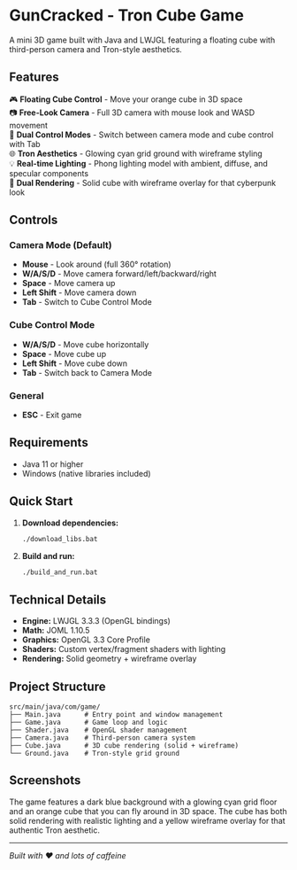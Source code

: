 # GunCracked - Tron Cube Game

A mini 3D game built with Java and LWJGL featuring a floating cube with third-person camera and Tron-style aesthetics.

## Features

🎮 **Floating Cube Control** - Move your orange cube in 3D space  
📷 **Free-Look Camera** - Full 3D camera with mouse look and WASD movement  
🔄 **Dual Control Modes** - Switch between camera mode and cube control with Tab  
🌐 **Tron Aesthetics** - Glowing cyan grid ground with wireframe styling  
💡 **Real-time Lighting** - Phong lighting model with ambient, diffuse, and specular components  
🎨 **Dual Rendering** - Solid cube with wireframe overlay for that cyberpunk look  

## Controls

### Camera Mode (Default)
- **Mouse** - Look around (full 360° rotation)
- **W/A/S/D** - Move camera forward/left/backward/right
- **Space** - Move camera up
- **Left Shift** - Move camera down
- **Tab** - Switch to Cube Control Mode

### Cube Control Mode
- **W/A/S/D** - Move cube horizontally
- **Space** - Move cube up
- **Left Shift** - Move cube down
- **Tab** - Switch back to Camera Mode

### General
- **ESC** - Exit game

## Requirements

- Java 11 or higher
- Windows (native libraries included)

## Quick Start

1. **Download dependencies:**
   ```bash
   ./download_libs.bat
   ```

2. **Build and run:**
   ```bash
   ./build_and_run.bat
   ```

## Technical Details

- **Engine:** LWJGL 3.3.3 (OpenGL bindings)
- **Math:** JOML 1.10.5
- **Graphics:** OpenGL 3.3 Core Profile
- **Shaders:** Custom vertex/fragment shaders with lighting
- **Rendering:** Solid geometry + wireframe overlay

## Project Structure

```
src/main/java/com/game/
├── Main.java      # Entry point and window management
├── Game.java      # Game loop and logic
├── Shader.java    # OpenGL shader management
├── Camera.java    # Third-person camera system
├── Cube.java      # 3D cube rendering (solid + wireframe)
└── Ground.java    # Tron-style grid ground
```

## Screenshots

The game features a dark blue background with a glowing cyan grid floor and an orange cube that you can fly around in 3D space. The cube has both solid rendering with realistic lighting and a yellow wireframe overlay for that authentic Tron aesthetic.

---

*Built with ❤️ and lots of caffeine*
